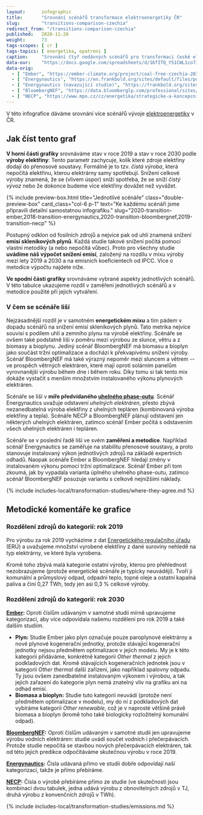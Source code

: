 ```yaml
---
layout:      infographic
title:       "Srovnání scénářů transformace elektroenergetiky ČR"
slug:        "transitions-comparison-czechia"
redirect_from: "/transitions-comparison-czechia"
published:   2020-11-20
weight:      73
tags-scopes: [ cr ]
tags-topics: [ energetika, opatreni ]
caption:     "Srovnání čtyř nedávných scénářů pro transformaci české elektroenergetiky do roku 2030. Scénáře se radikálně liší ve svém dopadu na snížení emisí skleníkových plynů souvisejících s výrobou elektřiny. Stejně tak se scénáře liší zaměřením a použitou metodikou."
data-our:    "https://docs.google.com/spreadsheets/d/16fITQ_Y51CWL1co734tU5hHQUAf298chxxr3q0-lFWI/edit"
data-orig:
  - [ "Ember", "https://ember-climate.org/project/coal-free-czechia-2030/" ]
  - [ "Energynautics", "https://en.frankbold.org/sites/default/files/publikace/czech_grid_without_coal_by_2030_fin_0.pdf" ]
  - [ "Energynautics (navazující studie)", "https://frankbold.org/sites/default/files/publikace/sensitivity_analysis_czech_grid_without_coal_by_2030.pdf" ]
  - [ "BloombergNEF", "https://data.bloomberglp.com/professional/sites/24/BNEF-white-paper-EU-coal-transition-Final-6-July.pdf" ] 
  - [ "NECP", "https://www.mpo.cz/cz/energetika/strategicke-a-koncepcni-dokumenty/vnitrostatni-plan-ceske-republiky-v-oblasti-energetiky-a-klimatu--252016/" ]
---
```


V této infografice dáváme srovnání více scénářů vývoje [elektroenergetiky](/topics/energetika) v ČR.

## Jak číst tento graf

**V horní části grafiky** srovnáváme stav v roce 2019 a stav v roce 2030 podle **výroby elektřiny**: Tento parametr zachycuje, kolik které zdroje elektřiny dodají do přenosové soustavy. Formálně je to tzv. _čistá výroba_, která nepočítá elektřinu, kterou elektrárny samy spotřebují. Snížení celkové výroby znamená, že se (vlivem úspor) sníží spotřeba, že se sníží _čistý vývoz_ nebo že dokonce budeme více elektřiny dovážet než vyvážet.

{% include preview-box.html
    title="Jednotlivé scénáře"
    class="double-preview-box"
    card_class="col-6 p-1"
    text="Ke každému scénáři jsme připravili detailní samostatnou infografiku."
    slug="2020-transition-ember,2018-transition-energynautics,2020-transition-bloombergnef,2019-transition-necp"
%}

Postupný odklon od fosilních zdrojů a nejvíce pak od uhlí znamená snížení **emisí skleníkových plynů**. Každá studie takové snížení počítá pomocí vlastní metodiky (a nebo nepočítá vůbec). Proto pro všechny studie **uvádíme náš výpočet snížení emisí**, založený na rozdílu v mixu výroby mezi lety 2019 a 2030 a na emisních koeficientech od IPCC. Více o metodice výpočtu najdete níže.

**Ve spodní části grafiky** srovnáváme vybrané aspekty jednotlivých scénářů. V této tabulce ukazujeme rozdíl v zaměření jednotlivých scénářů a v metodice použité při jejich vytváření.

### V čem se scénáře liší

Nejzásadnější rozdíl je v samotném **energetickém mixu** a tím pádem v dopadu scénářů na snížení <glossary id="antropogennisklenikoveplyny">emisí skleníkových plynů</glossary>. Tato metrika nejvíce souvisí s podílem uhlí a zemního plynu na výrobě elektřiny. Scénáře se ovšem také podstatně liší v poměru mezi výrobou ze slunce, větru a z biomasy a bioplynu. Jediný scénář BloombergNEF má biomasu a bioplyn jako součást tržní optimalizace a dochází k překvapivému snížení výroby. Scénář BloombergNEF má také výrazný nepoměr mezi sluncem a větrem -- ve prospěch větrných elektráren, které mají oproti solárním panelům vyrovnanější výrobu během dne i během roku. Díky tomu si tak tento mix dokáže vystačit s menším množstvím instalovaného výkonu plynových elektráren.

Scénáře se liší v **míře předvídaného [uhelného phase-outu](/infographics/coal-phaseout-eu)**. Scénář Energynautics uvažuje odstavení _uhelných elektráren_, přesto zbývá nezanedbatelná výroba elektřiny z uhelných tepláren (kombinovaná výroba elektřiny a tepla). Scénáře NECP a BloombergNEF plánují odstavení jen některých uhelných elektráren, zatímco scénář Ember počítá s odstavením všech uhelných elektráren i tepláren.

Scénáře se v poslední řadě liší ve svém **zaměření a metodice**. Například scénář Energynautics se zaměřuje na stabilitu přenosové soustavy, a proto stanovuje instalovaný výkon jednotlivých zdrojů na základě expertních odhadů. Naopak scénáře Ember a BloombergNEF hledají změny v instalovaném výkonu pomocí tržní optimalizace. Scénář Ember při tom zkoumá, jak by vypadala varianta úplného uhelného phase-outu, zatímco scénář BloombergNEF posuzuje variantu s celkově nejnižšími náklady.

{% include includes-local/transformation-studies/where-they-agree.md %}

## Metodické komentáře ke grafice

### Rozdělení zdrojů do kategorií: rok 2019

Pro výrobu za rok 2019 vycházíme z dat [Energetického regulačního úřadu](https://www.eru.cz) (ERÚ) a uvažujeme množství vyrobené elektřiny z dané suroviny nehledě na typ elektrárny, ve které byla vyrobena.

Kromě toho zbývá malá kategorie ostatní výroby, kterou pro přehlednost nezobrazujeme (protože energetické scénáře je typicky neuvádějí). Tvoří ji komunální a průmyslový odpad, odpadní teplo, topné oleje a ostatní kapalná paliva a činí 0,27 TWh, tedy jen asi 0,3 % celkové výroby.

### Rozdělení zdrojů do kategorií: rok 2030

**[Ember](/studies/2020-transition-ember):** Oproti číslům udávaným v samotné studii mírně upravujeme kategorizaci, aby více odpovídala našemu rozdělení pro rok 2019 a také dalším studiím.

* **Plyn:** Studie Ember jako plyn označuje pouze paroplynové elektrárny a nové plynové kogenerační jednotky, protože stávající kogenerační jednotky nejsou předmětem optimalizace v jejich modelu. My je k této kategorii přidáváme, konkrétně kategorii _Other thermal_ z jejich podkladových dat. Kromě stávajících kogeneračních jednotek jsou v kategorii _Other thermal_ další zařízení, jako například spalovny odpadu. Ty jsou ovšem zanedbatelné instalovaným výkonem i výrobou, a tak jejich zařazení do kategorie plyn nemá znatelný vliv na grafiku ani na odhad emisí.
* **Biomasa a bioplyn:** Studie tuto kategorii neuvádí (protože není předmětem optimalizace v modelu), my do ní z podkladových dat vybíráme kategorii _Other renewable_, což je v naprosté většině právě biomasa a bioplyn (kromě toho také biologicky rozložitelný komunální odpad).

**[BloombergNEF](/studies/2020-transition-bloombergnef):** Oproti číslům udávaným v samotné studii jen upravujeme výrobu vodních elektráren: studie uvádí součet vodních i přečerpávacích. Protože studie nepočítá se stavbou nových přečerpávacích elektráren, tak od této jejich predikce odpočítáváme skutečnou výrobu v roce 2019.

**[Energynautics](/studies/2018-transition-energynautics):** Čísla udávaná přímo ve studii dobře odpovídají naší kategorizaci, takže je přímo přebíráme.

**[NECP](/studies/2019-transition-necp):** Čísla o výrobě přebíráme přímo ze studie (ve skutečnosti jsou kombinací dvou tabulek, jedna udává výrobu z obnovitelných zdrojů v TJ, druhá výrobu z konvenčních zdrojů v TWh).

{% include includes-local/transformation-studies/emissions.md %}
